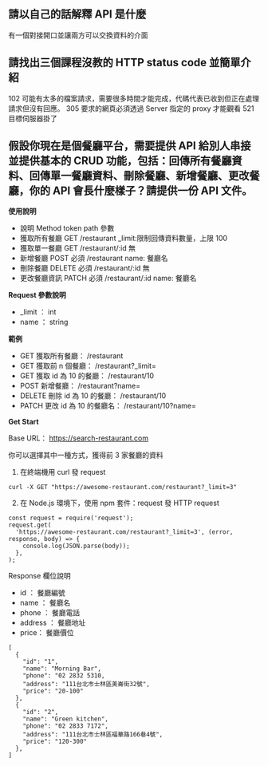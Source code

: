 ## 請以自己的話解釋 API 是什麼

有一個對接開口並讓兩方可以交換資料的介面

## 請找出三個課程沒教的 HTTP status code 並簡單介紹

102 可能有太多的檔案請求，需要很多時間才能完成，代碼代表已收到但正在處理請求但沒有回應。
305 要求的網頁必須透過 Server 指定的 proxy 才能觀看
521 目標伺服器掛了

## 假設你現在是個餐廳平台，需要提供 API 給別人串接並提供基本的 CRUD 功能，包括：回傳所有餐廳資料、回傳單一餐廳資料、刪除餐廳、新增餐廳、更改餐廳，你的 API 會長什麼樣子？請提供一份 API 文件。

**使用說明**

- 說明	Method	token	path	參數
- 獲取所有餐廳	GET		/restaurant	_limit:限制回傳資料數量，上限 100
- 獲取單一餐廳	GET		/restaurant/:id	無
- 新增餐廳	POST	必須	/restaurant	name: 餐廳名
- 刪除餐廳	DELETE	必須	/restaurant/:id	無
- 更改餐廳資訊	PATCH	必須	/restaurant/:id	name: 餐廳名

**Request 參數說明**

- _limit ： int
- name ： string

**範例**

- GET 獲取所有餐廳： /restaurant
- GET 獲取前 n 個餐廳： /restaurant?_limit=<n>
- GET 獲取 id 為 10 的餐廳： /restaurant/10
- POST 新增餐廳： /restaurant?name=<new-restaurant>
- DELETE 刪除 id 為 10 的餐廳： /restaurant/10
- PATCH 更改 id 為 10 的餐廳名： /restaurant/10?name=<new-name>

**Get Start**

Base URL： https://search-restaurant.com

你可以選擇其中一種方式，獲得前 3 家餐廳的資料

1. 在終端機用 curl 發 request

```
curl -X GET "https://awesome-restaurant.com/restaurant?_limit=3"
```

2. 在 Node.js 環境下，使用 npm 套件：request 發 HTTP request

```
const request = require('request');
request.get(
  'https://awesome-restaurant.com/restaurant?_limit=3', (error, response, body) => {
    console.log(JSON.parse(body));
  },
);
```

Response 欄位說明

- id ： 餐廳編號
- name ： 餐廳名
- phone ： 餐廳電話
- address ： 餐廳地址
- price： 餐廳價位

```
[
  {
    "id": "1",
    "name": "Morning Bar",
    "phone": "02 2832 5310,
    "address": "111台北市士林區美崙街32號",
    "price": "20-100"
  },
  {
    "id": "2",
    "name": "Green kitchen",
    "phone": "02 2833 7172",
    "address": "111台北市士林區福華路166巷4號",
    "price": "120-300"
  },
]
```
